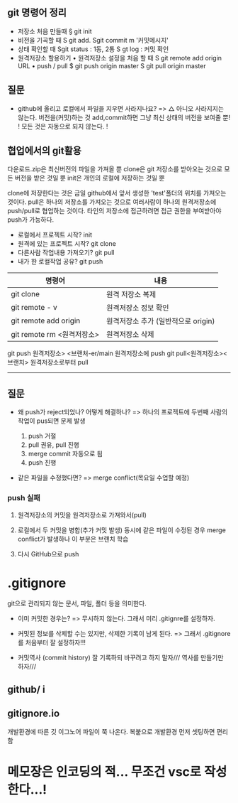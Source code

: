 ## git 명령어 정리

- 저장소 처음 만들때
  § git init
- 비전을 기곡할 때
  S git add.
  Sgit commit m '커밋메시지'
- 상태 확인할 때
  Sgit status : 1동, 2통 S gt log : 커밋 확인
- 원격저장소 할용하기
  • 원격저장소 설정을 처음 할 때
  S git remote add origin URL
  • push / pull
  $ git push origin master
  S git pull origin master

## 질문

- github에 올리고 로컬에서 파일을 지우면 사라지나요?
  => △ 아니오 사라지지는 않는다. 버전을(커밋)하는 것 add,commit하면 그냥 최신 상태의 버전을 보여줄 뿐!
  ! 모든 것은 자동으로 되지 않는다. !

## 협업에서의 git활용

다운로드.zip은 최신버전의 파일을 가져올 뿐
clone은 git 저장소를 받아오는 것으로 모든 버전을 받은 것일 뿐
init은 개인의 로컬에 저장하는 것일 뿐

clone에 저장한다는 것은 금일 github에서 앞서 생성한 'test'폴더의 위치를 가져오는 것이다.
pull은 하나의 저장소를 가져오는 것으로 여러사람이 하나의 원격저장소에 push/pull로 협업하는 것이다.
타인의 저장소에 접근하려면 접근 권한을 부여받아야 push가 가능하다.

- 로컬에서 프로젝트 시작?
  init
- 원격에 있는 프로젝트 시작?
  git clone
- 다른사람 작업내용 가져오기?
  git pull
- 내가 한 로컬작업 공유?
  git push

| 명령어                      | 내용                                |
| --------------------------- | ----------------------------------- |
| git clone <url>             | 원격 저장소 복제                    |
| git remote - v              | 원격저장소 정보 확인                |
| git remote add origin <url> | 원격저장소 추가 (일반적으로 origin) |
| git remote rm <원격저장소>  | 원격저장소 삭제                     |

git push 원격저장소> <브랜처-er/main 원격저장소에 push
git pull<원격저장소><브랜치>
원격저장소로부터 pull

---

## 질문

- 왜 push가 reject되었나? 어떻게 해결하나?
  => 하나의 프로젝트에 두번째 사람의 작업이 pus되면 문제 발생

  1. push 거절
  2. pull 권유, pull 진행
  3. merge commit 자동으로 됨
  4. push 진행

- 같은 파일을 수정했다면?
  => merge conflict(목요일 수업할 예정)

### push 실패

1. 원격저장소의 커밋을 원격저장소로 가져와서(pull)
2. 로컬에서 두 커밋을 병합(추가 커밋 발생)
   동시에 같은 파일이 수정된 경우 merge conflict가 발생하나 이 부분은 브랜치 학습

3. 다시 GitHub으로 push

# .gitignore

git으로 관리되지 않는 문서, 파일, 폴더 등을 의미한다.

- 이미 커밋한 경우는?
  => 무시하지 않는다. 그래서 미리 .gitignre를 설정하자.

- 커밋된 정보를 삭제할 수는 있지만, 삭제한 기록이 남게 된다.
  => 그래서 .gitignore를 처음부터 잘 설정하자!!!

- 커밋역사 (commit history)
  잘 기록하되 바꾸려고 하지 말자/// 역사를 만들기만 하자///

## github/ i

## gitignore.io

개발환경에 따른 깃 이그노어 파일이 쭉 나온다.
복붙으로 개발환경 먼저 셋팅하면 편리함

# 메모장은 인코딩의 적... 무조건 vsc로 작성한다...!

